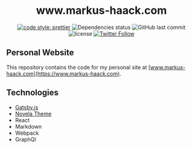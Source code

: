 <h1 align="center">www.markus-haack.com</h1>
<div align="center">
<p>

[![code style: prettier](https://img.shields.io/badge/code_style-prettier-ff69b4.svg?style=flat-square)](https://github.com/prettier/prettier)
![Dependencies status](https://img.shields.io/david/mhaack/mh-site.svg?style=flat-square)
![GitHub last commit](https://img.shields.io/github/last-commit/mhaack/mh-site.svg?style=flat-square)
![license](https://img.shields.io/github/license/mhaack/mh-site.svg?style=flat-square)
[![Twitter Follow](https://img.shields.io/twitter/follow/mhaack.svg?style=social&label=Follow)](https://twitter.com/mhaack)

</p>
</div>

## Personal Website
This repository contains the code for my personal site at [www.markus-haack.com](https://www.markus-haack.com).

## Technologies
* [Gatsby.js](https://www.gatsbyjs.org)
* [Novela Theme](https://github.com/narative/gatsby-theme-novela)
* React
* Markdown
* Webpack
* GraphQl
